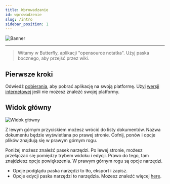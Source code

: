 ```yaml
---
title: Wprowadzanie
id: wprowadzenie
slug: /intro
sidebar_position: 1
---
```


![Banner](/img/banner.png)

---

> Witamy w Butterfly, aplikacji "opensource notatka".
> Użyj paska bocznego, aby przejść przez wiki.

## Pierwsze kroki

Odwiedź [pobierania](/downloads), aby pobrać aplikację na swoją platformę.
Użyj [wersji internetowej](https://v2.butterfly.linwood.dev) jeśli nie możesz znaleźć swojej platformy.

## Widok główny

![Widok główny](main.png)

Z lewym górnym przyciskiem możesz wrócić do listy dokumentów. Nazwa dokumentu będzie wyświetlana po prawej stronie. Cofnij, ponów i opcje plików znajdują się w prawym górnym rogu.

Poniżej możesz znaleźć pasek narzędzi. Po lewej stronie, możesz przełączać się pomiędzy trybem widoku i edycji. Prawo do tego, tam znajdziesz opcje powiększenia. W prawym górnym rogu są opcje narzędzi.

- Opcje podglądu paska narzędzi to tło, eksport i zapisz.
- Opcje edycji paska narzędzi to narzędzia. Możesz znaleźć więcej [here](background).
